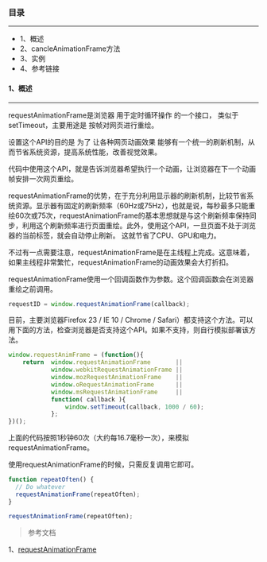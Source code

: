 ### 目录
---

- 1、概述
- 2、cancleAnimationFrame方法
- 3、实例
- 4、参考链接

#### 1、概述
---
requestAnimationFrame是浏览器 用于定时循环操作  的一个接口， 类似于setTimeout，主要用途是 按帧对网页进行重绘。

设置这个API的目的是 为了 让各种网页动画效果 能够有一个统一的刷新机制，从而节省系统资源，提高系统性能，改善视觉效果。

代码中使用这个API，就是告诉浏览器希望执行一个动画，让浏览器在下一个动画帧安排一次网页重绘。

requestAnimationFrame的优势，在于充分利用显示器的刷新机制，比较节省系统资源。显示器有固定的刷新频率（60Hz或75Hz），也就是说，每秒最多只能重绘60次或75次，requestAnimationFrame的基本思想就是与这个刷新频率保持同步，利用这个刷新频率进行页面重绘。此外，使用这个API，一旦页面不处于浏览器的当前标签，就会自动停止刷新。
这就节省了CPU、GPU和电力。

不过有一点需要注意，requestAnimationFrame是在主线程上完成。这意味着，如果主线程非常繁忙，requestAnimationFrame的动画效果会大打折扣。

requestAnimationFrame使用一个回调函数作为参数。这个回调函数会在浏览器重绘之前调用。

```js
requestID = window.requestAnimationFrame(callback); 
```

目前，主要浏览器Firefox 23 / IE 10 / Chrome / Safari）都支持这个方法。可以用下面的方法，检查浏览器是否支持这个API。如果不支持，则自行模拟部署该方法。

```js
window.requestAnimFrame = (function(){
    return  window.requestAnimationFrame       || 
            window.webkitRequestAnimationFrame || 
            window.mozRequestAnimationFrame    || 
            window.oRequestAnimationFrame      || 
            window.msRequestAnimationFrame     || 
            function( callback ){
                window.setTimeout(callback, 1000 / 60);
            };
})();
```

上面的代码按照1秒钟60次（大约每16.7毫秒一次），来模拟requestAnimationFrame。

使用requestAnimationFrame的时候，只需反复调用它即可。

```js
function repeatOften() {
  // Do whatever
  requestAnimationFrame(repeatOften);
}

requestAnimationFrame(repeatOften);
```



>参考文档

1、[requestAnimationFrame](http://javascript.ruanyifeng.com/htmlapi/requestanimationframe.html)